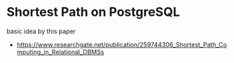 # Shortest Path on PostgreSQL

basic idea by this paper
- https://www.researchgate.net/publication/259744306_Shortest_Path_Computing_in_Relational_DBMSs
